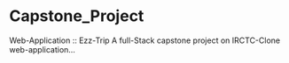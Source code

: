 # Capstone_Project

Web-Application :: Ezz-Trip
A full-Stack capstone project on IRCTC-Clone web-application...